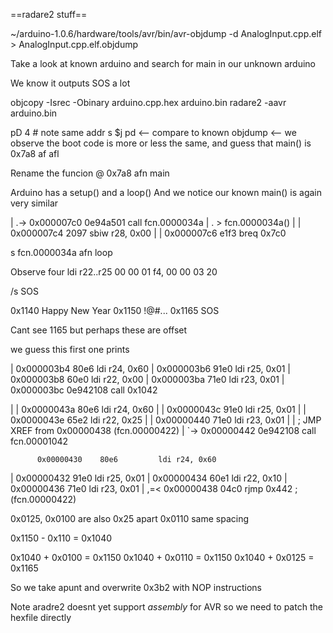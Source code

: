 ==radare2 stuff==

~/arduino-1.0.6/hardware/tools/avr/bin/avr-objdump -d AnalogInput.cpp.elf > AnalogInput.cpp.elf.objdump

Take a look at known arduino and search for main in our unknown arduino

We know it outputs SOS  a lot


objcopy -Isrec -Obinary arduino.cpp.hex arduino.bin
radare2 -aavr arduino.bin


pD 4  # note same addr
s $j
pd   <-- compare to known objdump
<-- we observe the boot code is more or less the same, and guess that main() is 0x7a8
af
afl

Rename the funcion @ 0x7a8
afn main

Arduino has a setup() and a loop()
And we notice our known main() is again very similar

|      .-> 0x000007c0    0e94a501     call fcn.0000034a
|      . >    fcn.0000034a()
|      |   0x000007c4    2097         sbiw r28, 0x00
|      |   0x000007c6    e1f3         breq 0x7c0


s fcn.0000034a
afn loop

Observe four ldi r22..r25  00 00 01 f4, 00 00 03 20

/s SOS

0x1140 Happy New Year
0x1150 !@#...
0x1165 SOS

Cant see 1165 but perhaps these are offset

we guess this first one prints 

|          0x000003b4    80e6         ldi r24, 0x60
|          0x000003b6    91e0         ldi r25, 0x01
|          0x000003b8    60e0         ldi r22, 0x00
|          0x000003ba    71e0         ldi r23, 0x01
|          0x000003bc    0e942108     call 0x1042   

|      |   0x0000043a    80e6         ldi r24, 0x60
|      |   0x0000043c    91e0         ldi r25, 0x01
|      |   0x0000043e    65e2         ldi r22, 0x25
|      |   0x00000440    71e0         ldi r23, 0x01
|      |   ; JMP XREF from 0x00000438 (fcn.00000422)
|      `-> 0x00000442    0e942108     call fcn.00001042

          0x00000430    80e6         ldi r24, 0x60
|          0x00000432    91e0         ldi r25, 0x01
|          0x00000434    60e1         ldi r22, 0x10
|          0x00000436    71e0         ldi r23, 0x01
|      ,=< 0x00000438    04c0         rjmp 0x442                        ; (fcn.00000422)

0x0125, 0x0100 are also 0x25 apart
0x0110 same spacing

0x1150 - 0x110 = 0x1040

0x1040 + 0x0100 = 0x1150
0x1040 + 0x0110 = 0x1150
0x1040 + 0x0125 = 0x1165

So we take apunt and overwrite 0x3b2 with NOP instructions

Note aradre2 doesnt yet support _assembly_ for AVR so we need to patch the hexfile directly

